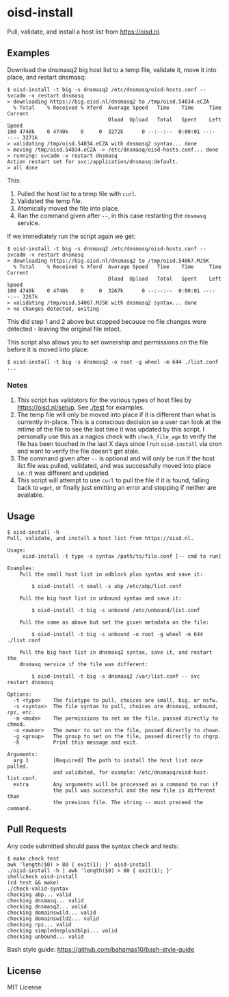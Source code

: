 oisd-install
============

Pull, validate, and install a host list from https://oisd.nl.

Examples
--------

Download the dnsmasq2 big host list to a temp file, validate it, move it into
place, and restart dnsmasq:

```
$ oisd-install -t big -s dnsmasq2 /etc/dnsmasq/oisd-hosts.conf -- svcadm -v restart dnsmasq
> downloading https://big.oisd.nl/dnsmasq2 to /tmp/oisd.54034.eCZA
  % Total    % Received % Xferd  Average Speed   Time    Time     Time  Current
                                 Dload  Upload   Total   Spent    Left  Speed
100 4740k    0 4740k    0     0  3272k      0 --:--:--  0:00:01 --:--:-- 3271k
> validating /tmp/oisd.54034.eCZA with dnsmasq2 syntax... done
> moving /tmp/oisd.54034.eCZA -> /etc/dnsmasq/oisd-hosts.conf... done
> running: svcadm -v restart dnsmasq
Action restart set for svc:/application/dnsmasq:default.
> all done
```

This:

1. Pulled the host list to a temp file with `curl`.
2. Validated the temp file.
3. Atomically moved the file into place.
4. Ran the command given after `--`, in this case restarting the `dnsmasq`
   service.

If we immediately run the script again we get:

```
$ oisd-install -t big -s dnsmasq2 /etc/dnsmasq/oisd-hosts.conf -- svcadm -v restart dnsmasq
> downloading https://big.oisd.nl/dnsmasq2 to /tmp/oisd.54067.MJ5K
  % Total    % Received % Xferd  Average Speed   Time    Time     Time  Current
                                 Dload  Upload   Total   Spent    Left  Speed
100 4740k    0 4740k    0     0  3267k      0 --:--:--  0:00:01 --:--:-- 3267k
> validating /tmp/oisd.54067.MJ5K with dnsmasq2 syntax... done
> no changes detected, exiting
```

This did step 1 and 2 above but stopped because no file changes were detected -
leaving the original file intact.

This script also allows you to set ownership and permissions on the file before
it is moved into place:

```
$ oisd-install -t big -s dnsmasq2 -o root -g wheel -m 644 ./list.conf
...
```


### Notes

1. This script has validators for the various types of host files by
   https://oisd.nl/setup.  See [./test](./test) for examples.
2. The temp file will only be moved into place if it is different than what is
   currently in-place.  This is a conscious decision so a user can look at the
   mtime of the file to see the last time it was updated by this script. I
   personally use this as a nagios check with `check_file_age` to verify the
   file has been touched in the last X days since I run `oisd-install` via
   cron and want to verify the file doesn't get stale.
3. The command given after `--` is optional and will only be run if the host
   list file was pulled, validated, and was successfully moved into place i.e.:
   it was different and updated.
4. This script will attempt to use `curl` to pull the file if it is found,
   falling back to `wget`, or finally just emitting an error and stopping if
   neither are available.

Usage
-----

```
$ oisd-install -h
Pull, validate, and install a host list from https://oisd.nl.

Usage:
     oisd-install -t type -s syntax /path/to/file.conf [-- cmd to run]

Examples:
    Pull the small host list in adblock plus syntax and save it:

        $ oisd-install -t small -s abp /etc/abp/list.conf

    Pull the big host list in unbound syntax and save it:

        $ oisd-install -t big -s unbound /etc/unbound/list.conf

    Pull the same as above but set the given metadata on the file:

        $ oisd-install -t big -s unbound -o root -g wheel -m 644 ./list.conf

    Pull the big host list in dnsmasq2 syntax, save it, and restart the
    dnsmasq service if the file was different:

        $ oisd-install -t big -s dnsmasq2 /var/list.conf -- svc restart dnsmasq

Options:
  -t <type>    The filetype to pull, choices are small, big, or nsfw.
  -s <syntax>  The file syntax to pull, choices are dnsmasq, unbound, rpz, etc.
  -m <mode>    The permissions to set on the file, passed directly to chmod.
  -o <owner>   The owner to set on the file, passed directly to chown.
  -g <group>   The group to set on the file, passed directly to chgrp.
  -h           Print this message and exit.

Arguments:
  arg 1        [Required] The path to install the host list once pulled.
               and validated, for example: /etc/dnsmasq/oisd-host-list.conf.
  extra        Any arguments will be processed as a command to run if
               the pull was successful and the new file is different than
               the previous file. The string -- must preceed the command.

```

Pull Requests
-------------

Any code submitted should pass the syntax check and tests:

    $ make check test
    awk 'length($0) > 80 { exit(1); }' oisd-install
    ./oisd-install -h | awk 'length($0) > 80 { exit(1); }'
    shellcheck oisd-install
    (cd test && make)
    ./check-valid-syntax
    checking abp... valid
    checking dnsmasq... valid
    checking dnsmasq2... valid
    checking domainswild... valid
    checking domainswild2... valid
    checking rpz... valid
    checking simplednsplusdblpi... valid
    checking unbound... valid

Bash style guide: https://github.com/bahamas10/bash-style-guide

License
-------

MIT License
